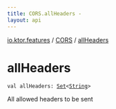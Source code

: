 ```yaml
---
title: CORS.allHeaders - 
layout: api
---
```


<div class='api-docs-breadcrumbs'><a href="../index.html">io.ktor.features</a> / <a href="index.html">CORS</a> / <a href="./all-headers.html">allHeaders</a></div>

# allHeaders

<div class="signature"><code><span class="keyword">val </span><span class="identifier">allHeaders</span><span class="symbol">: </span><a href="https://kotlinlang.org/api/latest/jvm/stdlib/kotlin.collections/-set/index.html"><span class="identifier">Set</span></a><span class="symbol">&lt;</span><a href="https://kotlinlang.org/api/latest/jvm/stdlib/kotlin/-string/index.html"><span class="identifier">String</span></a><span class="symbol">&gt;</span></code></div>

All allowed headers to be sent

